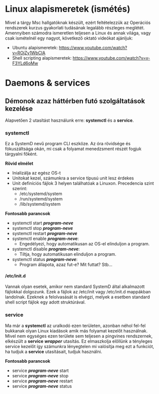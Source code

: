 # Linux alapismeretek (ismétés)
Mivel a tárgy Msc hallgatóknak készült, ezért feltételezzük az Operációs rendszerek kurzus gyakorlati tudásának legalább részleges meglétét. 
Amennyiben számodra ismeretlen teljesen a Linux és annak világa, vagy csak ismételnél egy nagyot, következő oktató videókat ajánljuk:

- Ubuntu alapismeretek: https://www.youtube.com/watch?v=ROjZy1WbCIA
- Shell scripting alapismeretek: https://www.youtube.com/watch?v=v-F3YLd6oMw

# Daemons & services
## Démonok azaz háttérben futó szolgáltatások kezelése
Alapvetően 2 utasítást használunk erre: **systemctl** és a **service**.
### systemctl
Ez a SystemD nevű program CLI eszköze. Az óra rövidsége és fókuszáltsága okán, mi csak a folyamat menedzsment részét fogjuk tárgyalni főként.

**Rövid elmélet**

- Inializálja az egész OS-t
- Unitokat kezel, számunkra a service típusú unit lesz érdekes
- Unit definíciós fájlok 3 helyen találhatóak a Linuxon. Precedencia szint szerint:
    - /etc/systemd/system
    - /run/systemd/system
    - /lib/systemd/system

**Fontosabb parancsok**

 - systemctl start ___program-neve___
 - systemctl stop ___program-neve___
 - systemctl restart ___program-neve___
 - systemctl enable ___program-neve___:
    - Engedélyezi, hogy automatikusan az OS-el elinduljon a program.
 - systemctl disable ___program-neve___:
    - Tiltja, hogy automatikusan elinduljon a program.
 - systemctl status ___program-neve___:
    - Program állapota, azaz fut-e? Mit futtat? Stb...
#### /etc/init.d
Vannak olyan esetek, amikor nem standard SystemD által alkalmazott fájlokkal dolgozunk. Ezek a fájlok az /etc/init vagy /etc/init.d mappákban landolnak. Ezeknek a felolvasását is elvégzi, melyek a esetben standard shell script fájlok egy adott struktúrával.
### service
Ma már a **systemctl** az uralkodó ezen területen, azonban néhol fel-fel bukkanak olyan Linux kiadások amik más folyamat kezelőt használnak. Mivel nem egységes ezen területe sem teljesen a pingvines rendszernek, elkészült a **service** ___wrapper___ utasítás. Ez elmaszkolja előllünk a tényleges service kezelőt így számunkra lényegtelen mi valósítja meg ezt a funkciót, ha tudjuk a **service** utasításait, tudjuk használni.

**Fontosabb parancsok**

 - service ___program-neve___ start
 - service ___program-neve___ stop
 - service ___program-neve___ restart
 - service ___program-neve___ status